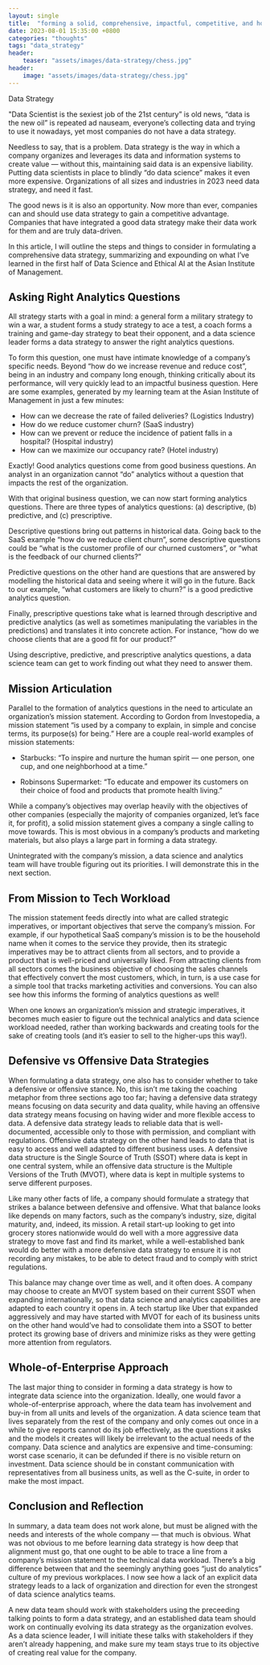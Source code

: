 ```yaml
---
layout: single
title:  "forming a solid, comprehensive, impactful, competitive, and holistic data strategy"
date: 2023-08-01 15:35:00 +0800
categories: "thoughts"
tags: "data_strategy"
header:
    teaser: "assets/images/data-strategy/chess.jpg"
header:
    image: "assets/images/data-strategy/chess.jpg"
---
```

Data Strategy


"Data Scientist is the sexiest job of the 21st century” is old news, “data is the new oil” is repeated ad nauseam, everyone’s collecting data and trying to use it nowadays, yet most companies do not have a data strategy.

Needless to say, that is a problem. Data strategy is the way in which a company organizes and leverages its data and information systems to create value — without this, maintaining said data is an expensive liability. Putting data scientists in place to blindly “do data science” makes it even more expensive. Organizations of all sizes and industries in 2023 need data strategy, and need it fast.

The good news is it is also an opportunity. Now more than ever, companies can and should use data strategy to gain a competitive advantage. Companies that have integrated a good data strategy make their data work for them and are truly data-driven.

In this article, I will outline the steps and things to consider in formulating a comprehensive data strategy, summarizing and expounding on what I’ve learned in the first half of Data Science and Ethical AI at the Asian Institute of Management.

## Asking Right Analytics Questions

All strategy starts with a goal in mind: a general form a military strategy to win a war, a student forms a study strategy to ace a test, a coach forms a training and game-day strategy to beat their opponent, and a data science leader forms a data strategy to answer the right analytics questions.

To form this question, one must have intimate knowledge of a company’s specific needs. Beyond “how do we increase revenue and reduce cost”, being in an industry and company long enough, thinking critically about its performance, will very quickly lead to an impactful business question. Here are some examples, generated by my learning team at the Asian Institute of Management in just a few minutes:

- How can we decrease the rate of failed deliveries? (Logistics Industry)
- How do we reduce customer churn? (SaaS industry)
- How can we prevent or reduce the incidence of patient falls in a hospital? (Hospital industry)
- How can we maximize our occupancy rate? (Hotel industry)

Exactly! Good analytics questions come from good business questions. An analyst in an organization cannot “do” analytics without a question that impacts the rest of the organization.

With that original business question, we can now start forming analytics questions. There are three types of analytics questions: (a) descriptive, (b) predictive, and (c) prescriptive.

Descriptive questions bring out patterns in historical data. Going back to the SaaS example “how do we reduce client churn”, some descriptive questions could be “what is the customer profile of our churned customers”, or “what is the feedback of our churned clients?”

Predictive questions on the other hand are questions that are answered by modelling the historical data and seeing where it will go in the future. Back to our example, “what customers are likely to churn?” is a good predictive analytics question.

Finally, prescriptive questions take what is learned through descriptive and predictive analytics (as well as sometimes manipulating the variables in the predictions) and translates it into concrete action. For instance, “how do we choose clients that are a good fit for our product?”

Using descriptive, predictive, and prescriptive analytics questions, a data science team can get to work finding out what they need to answer them.

## Mission Articulation

Parallel to the formation of analytics questions in the need to articulate an organization’s mission statement. According to Gordon from Investopedia, a mission statement “is used by a company to explain, in simple and concise terms, its purpose(s) for being.” Here are a couple real-world examples of mission statements:

- Starbucks: “To inspire and nurture the human spirit — one person, one cup, and one neighborhood at a time.”

- Robinsons Supermarket: “To educate and empower its customers on their choice of food and products that promote health living.”

While a company’s objectives may overlap heavily with the objectives of other companies (especially the majority of companies organized, let’s face it, for profit), a solid mission statement gives a company a single calling to move towards. This is most obvious in a company’s products and marketing materials, but also plays a large part in forming a data strategy.

Unintegrated with the company’s mission, a data science and analytics team will have trouble figuring out its priorities. I will demonstrate this in the next section.

## From Mission to Tech Workload

The mission statement feeds directly into what are called strategic imperatives, or important objectives that serve the company’s mission. For example, if our hypothetical SaaS company’s mission is to be the household name when it comes to the service they provide, then its strategic imperatives may be to attract clients from all sectors, and to provide a product that is well-priced and universally liked. From attracting clients from all sectors comes the business objective of choosing the sales channels that effectively convert the most customers, which, in turn, is a use case for a simple tool that tracks marketing activities and conversions. You can also see how this informs the forming of analytics questions as well!

When one knows an organization’s mission and strategic imperatives, it becomes much easier to figure out the technical analytics and data science workload needed, rather than working backwards and creating tools for the sake of creating tools (and it’s easier to sell to the higher-ups this way!).

## Defensive vs Offensive Data Strategies

When formulating a data strategy, one also has to consider whether to take a defensive or offensive stance. No, this isn’t me taking the coaching metaphor from three sections ago too far; having a defensive data strategy means focusing on data security and data quality, while having an offensive data strategy means focusing on having wider and more flexible access to data. A defensive data strategy leads to reliable data that is well-documented, accessible only to those with permission, and compliant with regulations. Offensive data strategy on the other hand leads to data that is easy to access and well adapted to different business uses. A defensive data structure is the Single Source of Truth (SSOT) where data is kept in one central system, while an offensive data structure is the Multiple Versions of the Truth (MVOT), where data is kept in multiple systems to serve different purposes.

Like many other facts of life, a company should formulate a strategy that strikes a balance between defensive and offensive. What that balance looks like depends on many factors, such as the company’s industry, size, digital maturity, and, indeed, its mission. A retail start-up looking to get into grocery stores nationwide would do well with a more aggressive data strategy to move fast and find its market, while a well-established bank would do better with a more defensive data strategy to ensure it is not recording any mistakes, to be able to detect fraud and to comply with strict regulations.

This balance may change over time as well, and it often does. A company may choose to create an MVOT system based on their current SSOT when expanding internationally, so that data science and analytics capabilities are adapted to each country it opens in. A tech startup like Uber that expanded aggressively and may have started with MVOT for each of its business units on the other hand would’ve had to consolidate them into a SSOT to better protect its growing base of drivers and minimize risks as they were getting more attention from regulators.

## Whole-of-Enterprise Approach

The last major thing to consider in forming a data strategy is how to integrate data science into the organization. Ideally, one would favor a whole-of-enterprise approach, where the data team has involvement and buy-in from all units and levels of the organization. A data science team that lives separately from the rest of the company and only comes out once in a while to give reports cannot do its job effectively, as the questions it asks and the models it creates will likely be irrelevant to the actual needs of the company. Data science and analytics are expensive and time-consuming: worst case scenario, it can be defunded if there is no visible return on investment. Data science should be in constant communication with representatives from all business units, as well as the C-suite, in order to make the most impact.

## Conclusion and Reflection

In summary, a data team does not work alone, but must be aligned with the needs and interests of the whole company — that much is obvious. What was not obvious to me before learning data strategy is how deep that alignment must go, that one ought to be able to trace a line from a company’s mission statement to the technical data workload. There’s a big difference between that and the seemingly anything goes “just do analytics” culture of my previous workplaces. I now see how a lack of an explicit data strategy leads to a lack of organization and direction for even the strongest of data science analytics teams.

A new data team should work with stakeholders using the preceeding talking points to form a data strategy, and an established data team should work on continually evolving its data strategy as the organization evolves. As a data science leader, I will initiate these talks with stakeholders if they aren’t already happening, and make sure my team stays true to its objective of creating real value for the company.
